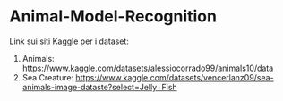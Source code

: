 # Animal-Model-Recognition

Link sui siti Kaggle per i dataset:
1. Animals: https://www.kaggle.com/datasets/alessiocorrado99/animals10/data
2. Sea Creature: https://www.kaggle.com/datasets/vencerlanz09/sea-animals-image-dataste?select=Jelly+Fish
